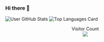 ### Hi there 👋




![User GitHub Stats](https://github-readme-stats.vercel.app/api?username=ctrl-alt-caleb&show_icons=true&theme=radical) ![Top Languages Card](https://github-readme-stats.vercel.app/api/top-langs/?username=ctrl-alt-caleb&theme=radical&layout=compact)



<p align="center"> 
  Visitor Count<br>
  <img src="https://profile-counter.glitch.me/ctrl-alt-caleb/count.svg" />
</p>


